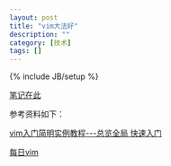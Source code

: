 ```yaml
---
layout: post
title: "vim大法好"
description: ""
category: [技术]
tags: []
---
```

{% include JB/setup %}

[笔记在此](/Resources/vimtest)

参考资料如下：

[vim入门简明实例教程---总览全局 快速入门](http://www.open-open.com/lib/view/open1342664389495.html)

[每日vim](http://liuzhijun.iteye.com/category/270228)
